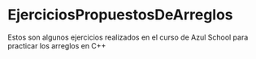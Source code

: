 # EjerciciosPropuestosDeArreglos
Estos son algunos ejercicios realizados en el curso de Azul School para practicar los arreglos en C++
